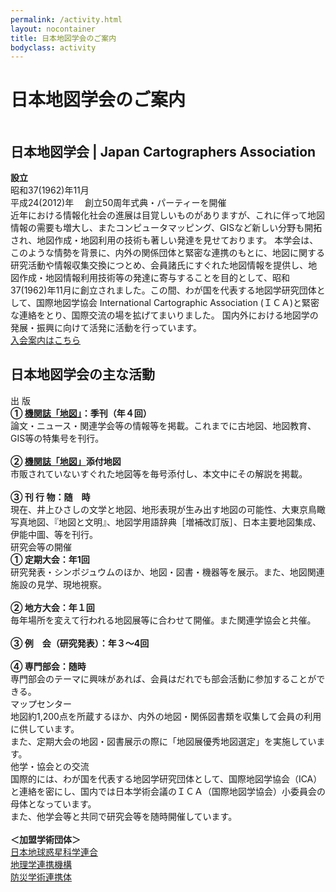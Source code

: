 ```yaml
---
permalink: /activity.html
layout: nocontainer
title: 日本地図学会のご案内
bodyclass: activity
---
```


<div class="container">
  <h1>日本地図学会のご案内</h1>
</div>

<div class="activity-heading">
  <div class="container">
    <div class="hd-row">
      <div class="hd-logo"><img src="{{ site.baseurl }}/assets/img/activity/logo_main.png" class="w-100" alt=""></div>
      <div class="hd-value">
        <h2 class="hd-title">日本地図学会 | Japan Cartographers Association</h2>
        <div class="hd-text">
          <b>設立</b><br>
          昭和37(1962)年11月<br>
          平成24(2012)年 　創立50周年式典・パーティーを開催<br>
        </div>
        <div class="hd-text">
          近年における情報化社会の進展は目覚しいものがありますが、これに伴って地図情報の需要も増大し、またコンピュータマッピング、GISなど新しい分野も開拓され、地図作成・地図利用の技術も著しい発達を見せております。 本学会は、このような情勢を背景に、内外の関係団体と緊密な連携のもとに、地図に関する研究活動や情報収集交換につとめ、会員諸氏にすぐれた地図情報を提供し、地図作成・地図情報利用技術等の発達に寄与することを目的として、昭和37(1962)年11月に創立されました。この間、わが国を代表する地図学研究団体として、国際地図学協会 International Cartographic Association (ＩＣＡ)と緊密な連絡をとり、国際交流の場を拡げてまいりました。 国内外における地図学の発展・振興に向けて活発に活動を行っています。<br>
        </div>
        <div class="hd-button">
          <div class="d-grid col-md-30">
            <a href="{{'/member.html' | relative_url}}" class="btn btn-lg btn-default btn-arrow-right">入会案内はこちら</a>
          </div>
        </div>
      </div>
    </div>
  </div>
</div>

<div class="activity-section">
  <div class="container">
    <h2 class="activity-h2"><span>日本地図学会の主な活動</span></h2>
    <div class="activity-box">
      <div class="activity-row">
        <div class="activity-icon">
          <div class="act-icon"><img src="{{ site.baseurl }}/assets/img/activity/icon_act_01.svg" class="w-100" alt=""></div>
          <div class="act-cap">出 版</div>
        </div>
        <div class="activity-value">
          <div class="act-text">
            <b>① <a href="{{'/service.html#Journal-of-the-Japan-Cartographers-Association' | relative_url}}">機関誌「地図」</a>：季刊（年４回）</b><br>
            論文・ニュース・関連学会等の情報等を掲載。これまでに古地図、地図教育、GIS等の特集号を刊行。<br>
            <br>
            <b>② <a href="{{'/service.html#Journal-of-the-Japan-Cartographers-Association' | relative_url}}">機関誌「地図」</a>添付地図</b><br>
            市販されていないすぐれた地図等を毎号添付し、本文中にその解説を掲載。<br>
            <br>
            <b>③ 刊 行 物：随　時</b><br>
            現在、井上ひさしの文学と地図、地形表現が生み出す地図の可能性、大東京鳥瞰写真地図、『地図と文明』、地図学用語辞典［増補改訂版］、日本主要地図集成、伊能中圖、等を刊行。<br>
          </div>
        </div>
      </div>
    </div>
    <div class="activity-box">
      <div class="activity-row">
        <div class="activity-icon">
          <div class="act-icon"><img src="{{ site.baseurl }}/assets/img/activity/icon_act_02.svg" class="w-100" alt=""></div>
          <div class="act-cap">研究会等の開催</div>
        </div>
        <div class="activity-value">
          <div class="act-text">
            <b>① 定期大会：年1回</b><br>
            研究発表・シンポジュウムのほか、地図・図書・機器等を展示。また、地図関連施設の見学、現地視察。<br>
            <br>
            <b>② 地方大会：年１回</b><br>
            毎年場所を変えて行われる地図展等に合わせて開催。また関連学協会と共催。<br>
            <br>
            <b>③ 例　会（研究発表）：年３～4回</b><br>
            <br>
            <b>④ 専門部会：随時</b><br>
            専門部会のテーマに興味があれば、会員はだれでも部会活動に参加することができる。<br>
          </div>
        </div>
      </div>
    </div>
    <div class="activity-box">
      <div class="activity-row">
        <div class="activity-icon">
          <div class="act-icon"><img src="{{ site.baseurl }}/assets/img/activity/icon_act_03.svg" class="w-100" alt=""></div>
          <div class="act-cap">マップセンター</div>
        </div>
        <div class="activity-value">
          <div class="act-text">
            地図約1,200点を所蔵するほか、内外の地図・関係図書類を収集して会員の利用に供しています。<br>
            また、定期大会の地図・図書展示の際に「地図展優秀地図選定」を実施しています。<br>
          </div>
        </div>
      </div>
    </div>
    <div class="activity-box">
      <div class="activity-row">
        <div class="activity-icon">
          <div class="act-icon"><img src="{{ site.baseurl }}/assets/img/activity/icon_act_04.svg" class="w-100" alt=""></div>
          <div class="act-cap">他学・協会との交流</div>
        </div>
        <div class="activity-value">
          <div class="act-text">
            国際的には、わが国を代表する地図学研究団体として、国際地図学協会（ICA）と連絡を密にし、国内では日本学術会議のＩＣＡ（国際地図学協会）小委員会の母体となっています。<br>
            また、他学会等と共同で研究会等を随時開催しています。<br>
            <br>
            <b>＜加盟学術団体＞</b><br>
            <a href="https://www.jpgu.org/" target="_blank">日本地球惑星科学連合</a><br>
            <a href="http://hgsj.org/JOGS/index_j.html" target="_blank">地理学連携機構</a><br>
            <a href="https://janet-dr.com/" target="_blank">防災学術連携体</a><br>
          </div>
        </div>
      </div>
    </div>
  </div>
</div>